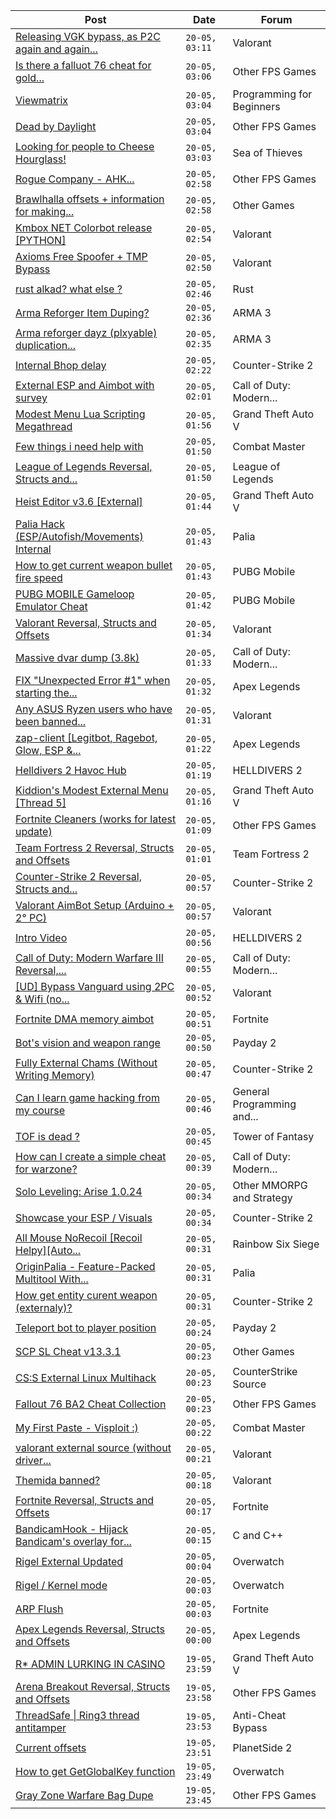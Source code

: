|Post|Date|Forum|
|----|----|-----|
|[Releasing VGK bypass, as P2C again and again...](https://www.unknowncheats.me/forum/valorant/635930-releasing-vgk-bypass-p2c-selling-free-public.html)|`20-05, 03:11`|Valorant|
|[Is there a falluot 76 cheat for gold...](https://www.unknowncheats.me/forum/other-fps-games/638043-falluot-76-cheat-gold-bullion-ba2-file-edits-amount.html)|`20-05, 03:06`|Other FPS Games|
|[Viewmatrix](https://www.unknowncheats.me/forum/programming-for-beginners/638051-viewmatrix.html)|`20-05, 03:04`|Programming for Beginners|
|[Dead by Daylight](https://www.unknowncheats.me/forum/other-fps-games/178856-dead-daylight.html)|`20-05, 03:04`|Other FPS Games|
|[Looking for people to Cheese Hourglass!](https://www.unknowncheats.me/forum/sea-of-thieves/638000-looking-people-cheese-hourglass.html)|`20-05, 03:03`|Sea of Thieves|
|[Rogue Company - AHK...](https://www.unknowncheats.me/forum/other-fps-games/637970-rogue-company-ahk-aimbot-triggerbot-autoslide.html)|`20-05, 02:58`|Other FPS Games|
|[Brawlhalla offsets + information for making...](https://www.unknowncheats.me/forum/other-games/434166-brawlhalla-offsets-information-own-cheat.html)|`20-05, 02:58`|Other Games|
|[Kmbox NET Colorbot release \[PYTHON\]](https://www.unknowncheats.me/forum/valorant/638056-kmbox-net-colorbot-release-python.html)|`20-05, 02:54`|Valorant|
|[Axioms Free Spoofer + TMP Bypass](https://www.unknowncheats.me/forum/valorant/637232-axioms-free-spoofer-tmp-bypass.html)|`20-05, 02:50`|Valorant|
|[rust alkad? what else ?](https://www.unknowncheats.me/forum/rust/637461-rust-alkad-else.html)|`20-05, 02:46`|Rust|
|[Arma Reforger Item Duping?](https://www.unknowncheats.me/forum/arma-3-a/631262-arma-reforger-item-duping.html)|`20-05, 02:36`|ARMA 3|
|[Arma reforger dayz (plxyable) duplication...](https://www.unknowncheats.me/forum/arma-3-a/637911-arma-reforger-dayz-plxyable-duplication-method.html)|`20-05, 02:35`|ARMA 3|
|[Internal Bhop delay](https://www.unknowncheats.me/forum/counter-strike-2-a/637747-internal-bhop-delay.html)|`20-05, 02:22`|Counter-Strike 2|
|[External ESP and Aimbot with survey](https://www.unknowncheats.me/forum/call-of-duty-modern-warfare-iii/632700-external-esp-aimbot-survey.html)|`20-05, 02:01`|Call of Duty: Modern...|
|[Modest Menu Lua Scripting Megathread](https://www.unknowncheats.me/forum/grand-theft-auto-v/463868-modest-menu-lua-scripting-megathread.html)|`20-05, 01:56`|Grand Theft Auto V|
|[Few things i need help with](https://www.unknowncheats.me/forum/combat-master/638052-help.html)|`20-05, 01:50`|Combat Master|
|[League of Legends Reversal, Structs and...](https://www.unknowncheats.me/forum/league-of-legends/310587-league-legends-reversal-structs-offsets.html)|`20-05, 01:50`|League of Legends|
|[Heist Editor v3.6 \[External\]](https://www.unknowncheats.me/forum/grand-theft-auto-v/451205-heist-editor-v3-6-external.html)|`20-05, 01:44`|Grand Theft Auto V|
|[Palia Hack (ESP/Autofish/Movements) Internal](https://www.unknowncheats.me/forum/palia/637286-palia-hack-esp-autofish-movements-internal.html)|`20-05, 01:43`|Palia|
|[How to get current weapon bullet fire speed](https://www.unknowncheats.me/forum/pubg-mobile/638050-current-weapon-bullet-fire-speed.html)|`20-05, 01:43`|PUBG Mobile|
|[PUBG MOBILE Gameloop Emulator Cheat](https://www.unknowncheats.me/forum/pubg-mobile/576303-pubg-mobile-gameloop-emulator-cheat.html)|`20-05, 01:42`|PUBG Mobile|
|[Valorant Reversal, Structs and Offsets](https://www.unknowncheats.me/forum/valorant/385792-valorant-reversal-structs-offsets.html)|`20-05, 01:34`|Valorant|
|[Massive dvar dump (3.8k)](https://www.unknowncheats.me/forum/call-of-duty-modern-warfare-iii/629266-massive-dvar-dump-3-8k.html)|`20-05, 01:33`|Call of Duty: Modern...|
|[FIX "Unexpected Error #1" when starting the...](https://www.unknowncheats.me/forum/apex-legends/636373-fix-unexpected-error-1-starting-game.html)|`20-05, 01:32`|Apex Legends|
|[Any ASUS Ryzen users who have been banned...](https://www.unknowncheats.me/forum/valorant/638048-asus-ryzen-users-banned-spoofed-recently.html)|`20-05, 01:31`|Valorant|
|[zap-client \[Legitbot, Ragebot, Glow, ESP &...](https://www.unknowncheats.me/forum/apex-legends/628823-zap-client-legitbot-ragebot-glow-esp.html)|`20-05, 01:22`|Apex Legends|
|[Helldivers 2 Havoc Hub](https://www.unknowncheats.me/forum/helldivers-2-a/630894-helldivers-2-havoc-hub.html)|`20-05, 01:19`|HELLDIVERS 2|
|[Kiddion's Modest External Menu \[Thread 5\]](https://www.unknowncheats.me/forum/grand-theft-auto-v/576854-kiddions-modest-external-menu-thread-5-a.html)|`20-05, 01:16`|Grand Theft Auto V|
|[Fortnite Cleaners (works for latest update)](https://www.unknowncheats.me/forum/other-fps-games/577100-fortnite-cleaners-update.html)|`20-05, 01:09`|Other FPS Games|
|[Team Fortress 2 Reversal, Structs and Offsets](https://www.unknowncheats.me/forum/team-fortress-2-a/102936-team-fortress-2-reversal-structs-offsets.html)|`20-05, 01:01`|Team Fortress 2|
|[Counter-Strike 2 Reversal, Structs and...](https://www.unknowncheats.me/forum/counter-strike-2-a/576077-counter-strike-2-reversal-structs-offsets.html)|`20-05, 00:57`|Counter-Strike 2|
|[Valorant AimBot Setup (Arduino + 2° PC)](https://www.unknowncheats.me/forum/valorant/638036-valorant-aimbot-setup-arduino-2-pc.html)|`20-05, 00:57`|Valorant|
|[Intro Video](https://www.unknowncheats.me/forum/helldivers-2-a/637895-intro-video.html)|`20-05, 00:56`|HELLDIVERS 2|
|[Call of Duty: Modern Warfare III Reversal,...](https://www.unknowncheats.me/forum/call-of-duty-modern-warfare-iii/605287-call-duty-modern-warfare-iii-reversal-structs-offsets.html)|`20-05, 00:55`|Call of Duty: Modern...|
|[\[UD\] Bypass Vanguard using 2PC & Wifi (no...](https://www.unknowncheats.me/forum/valorant/635782-ud-bypass-vanguard-using-2pc-wifi-hardware.html)|`20-05, 00:52`|Valorant|
|[Fortnite DMA memory aimbot](https://www.unknowncheats.me/forum/fortnite/636689-fortnite-dma-memory-aimbot.html)|`20-05, 00:51`|Fortnite|
|[Bot's vision and weapon range](https://www.unknowncheats.me/forum/payday-2-a/637960-bots-vision-weapon-range.html)|`20-05, 00:50`|Payday 2|
|[Fully External Chams (Without Writing Memory)](https://www.unknowncheats.me/forum/counter-strike-2-a/630661-external-chams-writing-memory.html)|`20-05, 00:47`|Counter-Strike 2|
|[Can I learn game hacking from my course](https://www.unknowncheats.me/forum/general-programming-and-reversing/638044-learn-game-hacking-course.html)|`20-05, 00:46`|General Programming and...|
|[TOF is dead ?](https://www.unknowncheats.me/forum/tower-of-fantasy/627088-tof-dead.html)|`20-05, 00:45`|Tower of Fantasy|
|[How can I create a simple cheat for warzone?](https://www.unknowncheats.me/forum/call-of-duty-modern-warfare-iii/637925-create-simple-cheat-warzone.html)|`20-05, 00:39`|Call of Duty: Modern...|
|[Solo Leveling: Arise 1.0.24](https://www.unknowncheats.me/forum/other-mmorpg-and-strategy/632972-solo-leveling-arise-1-0-24-a.html)|`20-05, 00:34`|Other MMORPG and Strategy|
|[Showcase your ESP / Visuals](https://www.unknowncheats.me/forum/counter-strike-2-a/605571-showcase-esp-visuals.html)|`20-05, 00:34`|Counter-Strike 2|
|[All Mouse NoRecoil \[Recoil Helpy\]\[Auto...](https://www.unknowncheats.me/forum/rainbow-six-siege/620039-mouse-norecoil-recoil-helpy-auto-config-probably-ud-universal.html)|`20-05, 00:31`|Rainbow Six Siege|
|[OriginPalia - Feature-Packed Multitool With...](https://www.unknowncheats.me/forum/palia/636934-originpalia-feature-packed-multitool-imagine.html)|`20-05, 00:31`|Palia|
|[How get entity curent weapon (externaly)?](https://www.unknowncheats.me/forum/counter-strike-2-a/637434-entity-curent-weapon-externaly.html)|`20-05, 00:31`|Counter-Strike 2|
|[Teleport bot to player position](https://www.unknowncheats.me/forum/payday-2-a/637834-teleport-bot-player-position.html)|`20-05, 00:24`|Payday 2|
|[SCP SL Cheat v13.3.1](https://www.unknowncheats.me/forum/other-games/611154-scp-sl-cheat-v13-3-1-a.html)|`20-05, 00:23`|Other Games|
|[CS:S External Linux Multihack](https://www.unknowncheats.me/forum/counterstrike-source/633111-cs-external-linux-multihack.html)|`20-05, 00:23`|CounterStrike Source|
|[Fallout 76 BA2 Cheat Collection](https://www.unknowncheats.me/forum/other-fps-games/519969-fallout-76-ba2-cheat-collection.html)|`20-05, 00:23`|Other FPS Games|
|[My First Paste - Visploit :)](https://www.unknowncheats.me/forum/combat-master/634779-paste-visploit.html)|`20-05, 00:22`|Combat Master|
|[valorant external source (without driver...](https://www.unknowncheats.me/forum/valorant/637422-valorant-external-source-driver-source.html)|`20-05, 00:21`|Valorant|
|[Themida banned?](https://www.unknowncheats.me/forum/valorant/637886-themida-banned.html)|`20-05, 00:18`|Valorant|
|[Fortnite Reversal, Structs and Offsets](https://www.unknowncheats.me/forum/fortnite/235061-fortnite-reversal-structs-offsets.html)|`20-05, 00:17`|Fortnite|
|[BandicamHook - Hijack Bandicam's overlay for...](https://www.unknowncheats.me/forum/c-and-c-/636162-bandicamhook-hijack-bandicams-overlay-rendering-onto-screen-directx11.html)|`20-05, 00:15`|C and C++|
|[Rigel External Updated](https://www.unknowncheats.me/forum/overwatch/632941-rigel-external-updated.html)|`20-05, 00:04`|Overwatch|
|[Rigel / Kernel mode](https://www.unknowncheats.me/forum/overwatch/638006-rigel-kernel-mode.html)|`20-05, 00:03`|Overwatch|
|[ARP Flush](https://www.unknowncheats.me/forum/fortnite/637950-arp-flush.html)|`20-05, 00:03`|Fortnite|
|[Apex Legends Reversal, Structs and Offsets](https://www.unknowncheats.me/forum/apex-legends/319804-apex-legends-reversal-structs-offsets.html)|`20-05, 00:00`|Apex Legends|
|[R* ADMIN LURKING IN CASINO](https://www.unknowncheats.me/forum/grand-theft-auto-v/637732-admin-lurking-casino.html)|`19-05, 23:59`|Grand Theft Auto V|
|[Arena Breakout Reversal, Structs and Offsets](https://www.unknowncheats.me/forum/other-fps-games/636170-arena-breakout-reversal-structs-offsets.html)|`19-05, 23:58`|Other FPS Games|
|[ThreadSafe \| Ring3 thread antitamper](https://www.unknowncheats.me/forum/anti-cheat-bypass/637973-threadsafe-ring3-thread-antitamper.html)|`19-05, 23:53`|Anti-Cheat Bypass|
|[Current offsets](https://www.unknowncheats.me/forum/planetside-2-a/482788-current-offsets.html)|`19-05, 23:51`|PlanetSide 2|
|[How to get GetGlobalKey function](https://www.unknowncheats.me/forum/overwatch/638008-getglobalkey-function.html)|`19-05, 23:49`|Overwatch|
|[Gray Zone Warfare Bag Dupe](https://www.unknowncheats.me/forum/other-fps-games/637832-gray-zone-warfare-bag-dupe.html)|`19-05, 23:45`|Other FPS Games|
